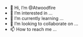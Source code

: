 - 👋 Hi, I’m @Atwoodfire
- 👀 I’m interested in ...
- 🌱 I’m currently learning ...
- 💞️ I’m looking to collaborate on ...
- 📫 How to reach me ...

<!---
Atwoodfire/Atwoodfire is a ✨ special ✨ repository because its `README.md` (this file) appears on your GitHub profile.
You can click the Preview link to take a look at your changes.
--->
